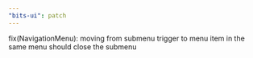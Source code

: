 ```yaml
---
"bits-ui": patch
---
```


fix(NavigationMenu): moving from submenu trigger to menu item in the same menu should close the submenu
